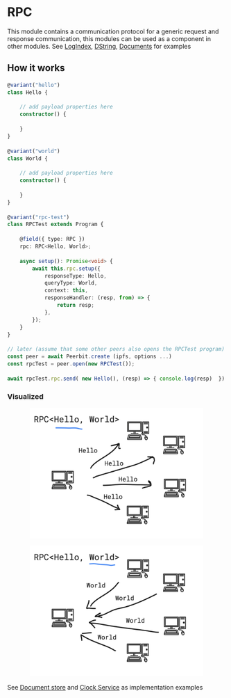 # RPC

This module contains a communication protocol for a generic request and response communication, this modules can be used as a component in other modules. See [LogIndex](./log-index), [DString](./../../data/string), [Documents](./../../data/document) for examples



## How it works

```typescript
@variant("hello")
class Hello {
    
    // add payload properties here
    constructor() {
       
    }
}

@variant("world")
class World {
    
    // add payload properties here
    constructor() {
       
    }
}

@variant("rpc-test")
class RPCTest extends Program {

    @field({ type: RPC })
    rpc: RPC<Hello, World>;

    async setup(): Promise<void> {
        await this.rpc.setup({
            responseType: Hello,
            queryType: World,
            context: this,
            responseHandler: (resp, from) => {
                return resp;
            },
        });
    }
}

// later (assume that some other peers also opens the RPCTest program)
const peer = await Peerbit.create (ipfs, options ...)
const rpcTest = peer.open(new RPCTest());

await rpcTest.rpc.send( new Hello(), (resp) => { console.log(resp)  })
```

### Visualized 

<p align="center">
    <img width="400" src="./documentation/rpc1.png"  alt="p1">
</p>



<p align="center">
    <img width="400" src="./documentation/rpc2.png"  alt="p1">
</p>

See [Document store](./../data/document) and [Clock Service](./../clock-service) as implementation examples